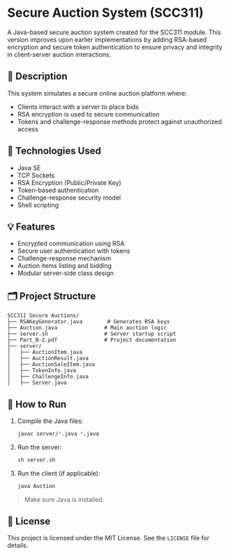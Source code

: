 # Secure Auction System (SCC311)

A Java-based secure auction system created for the SCC311 module. This version improves upon earlier implementations by adding RSA-based encryption and secure token authentication to ensure privacy and integrity in client-server auction interactions.

## 🔐 Description

This system simulates a secure online auction platform where:
- Clients interact with a server to place bids
- RSA encryption is used to secure communication
- Tokens and challenge-response methods protect against unauthorized access

## 🧠 Technologies Used

- Java SE
- TCP Sockets
- RSA Encryption (Public/Private Key)
- Token-based authentication
- Challenge-response security model
- Shell scripting

## 💡 Features

- Encrypted communication using RSA
- Secure user authentication with tokens
- Challenge-response mechanism
- Auction items listing and bidding
- Modular server-side class design

## 🗂️ Project Structure

```
SCC311 Secure Auctions/
├── RSAKeyGenerator.java        # Generates RSA keys
├── Auction.java               # Main auction logic
├── server.sh                  # Server startup script
├── Part_B-2.pdf               # Project documentation
├── server/
│   ├── AuctionItem.java
│   ├── AuctionResult.java
│   ├── AuctionSaleItem.java
│   ├── TokenInfo.java
│   ├── ChallengeInfo.java
│   ├── Server.java
```

## 🚀 How to Run

1. Compile the Java files:
   ```bash
   javac server/*.java *.java
   ```

2. Run the server:
   ```bash
   sh server.sh
   ```

3. Run the client (if applicable):
   ```bash
   java Auction
   ```

> Make sure Java is installed.

## 📜 License

This project is licensed under the MIT License. See the `LICENSE` file for details.
